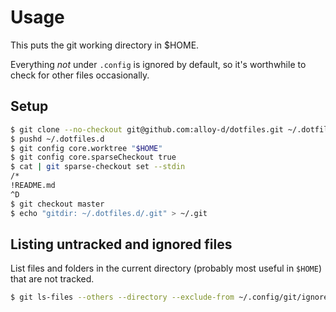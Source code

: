 # Usage

This puts the git working directory in $HOME.

Everything _not_ under `.config` is ignored by default, so it's
worthwhile to check for other files occasionally.

## Setup

```sh
$ git clone --no-checkout git@github.com:alloy-d/dotfiles.git ~/.dotfiles.d
$ pushd ~/.dotfiles.d
$ git config core.worktree "$HOME"
$ git config core.sparseCheckout true
$ cat | git sparse-checkout set --stdin
/*
!README.md
^D
$ git checkout master
$ echo "gitdir: ~/.dotfiles.d/.git" > ~/.git
```

## Listing untracked and ignored files

List files and folders in the current directory (probably most useful in
`$HOME`) that are not tracked.

```sh
$ git ls-files --others --directory --exclude-from ~/.config/git/ignore
```
